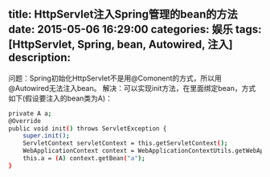 title: HttpServlet注入Spring管理的bean的方法
date: 2015-05-06 16:29:00
categories: 娱乐
tags: [HttpServlet, Spring, bean, Autowired, 注入]
description:
---
问题：Spring初始化HttpServlet不是用@Comonent的方式，所以用@Autowired无法注入bean。
解决：可以实现init方法，在里面绑定bean，方式如下(假设要注入的bean类为A)：
```bash
private A a;
@Override
public void init() throws ServletException {
    super.init();
    ServletContext servletContext = this.getServletContext();
    WebApplicationContext context = WebApplicationContextUtils.getWebApplicationContext(servletContext);
    this.a = (A) context.getBean("a");
}
```







